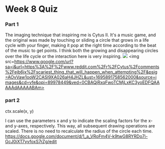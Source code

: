 # Week 8 Quiz


### Part 1
The  imaging technique that inspiring me is Cytus II. It's a music game, and the original was made by touching or sliding a circle that grows in a life cycle with your finger, making it pop at the right time according to the beat of the music to get points. I think both the growing and disappearing circles over the life cycle or the interaction here is very inspiring.
<img src=https://i.ytimg.com/vi/8nzSRrRazyE/hqdefault.jpg>
<img src=https://www.google.com/url?sa=i&url=https%3A%2F%2Fwww.reddit.com%2Fr%2FCytus%2Fcomments%2Fejb6jx%2Fscariest_thing_that_will_happen_when_attempting%2F&psig=AOvVaw1ooW2CASl9XA026aH4JHZL&ust=1695891758562000&source=images&cd=vfe&opi=89978449&ved=0CBAQjRxqFwoTCMjLxKC3yoEDFQAAAAAdAAAAABAm>

### part 2
ctx.scale(x, y)

I can use the parameters x and y to indicate the scaling factors for the x- and y-axes, respectively. This way, all subsequent drawing operations are scaled. There is no need to recalculate the radius of the circle each time.
https://docs.google.com/document/d/1_a_VRoFm4V-k9twG8RYRDo7i-GcJ0iXT7yvfoxS7rZg/edit
